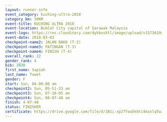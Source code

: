 ```yaml
--- 
layout: runner-info 
event_category: kuching-ultra-2018 
category_km: 30KM 
event-title: KUCHING ULTRA 2018 
event-location: BukCat City capital of Sarawak Malaysia 
event-logo: https://res.cloudinary.com/dykbosktl/image/upload/v1573619473/Logo/kuching-ultra-2018-logo_tlpvm5.png 
event-date: 2018-03-03 
checkpoint-name2: JALAN BAKO (T-2) 
checkpoint-name3: PATINGAN (T-3) 
checkpoint-name4: FINISH (T-4) 
overall_rank: 22
gender_rank: 4
bib: 3030
first_name: Sapiah
last_name: Tuwet
gender: F
start: Sun, 04-00-00 am
checkpoint2: Sun, 05-51-33 am
checkpoint3: Sun, 07-18-05 am
checkpoint4: Sun, 08-07-48 am
finish: 4-07-48
status: FINISHER
certificate: https://drive.google.com/file/d/1N1i-xp2TYaa5k6ti4mzxlqTwzQ5FskxH/view?usp=sharing
--- 
```


